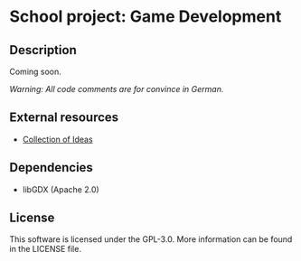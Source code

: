 # School project: Game Development

## Description
Coming soon.

_Warning: All code comments are for convince in German._

## External resources
* [Collection of Ideas](https://piratenpad.de/p/RPG-school-game)

## Dependencies
* libGDX (Apache 2.0)

## License

This software is licensed under the GPL-3.0. More information can be found in the LICENSE file.
